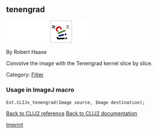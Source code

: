 ## tenengrad
<img src="images/mini_empty_logo.png"/><img src="images/mini_empty_logo.png"/><img src="images/mini_clijx_logo.png"/><img src="images/mini_empty_logo.png"/>

By Robert Haase

Convolve the image with the Tenengrad kernel slice by slice.

Category: [Filter](https://clij.github.io/clij2-docs/reference__filter)

### Usage in ImageJ macro
```
Ext.CLIJx_tenengrad(Image source, Image destination);
```


[Back to CLIJ2 reference](https://clij.github.io/clij2-docs/reference)
[Back to CLIJ2 documentation](https://clij.github.io/clij2-docs)

[Imprint](https://clij.github.io/imprint)
